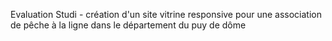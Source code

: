 Evaluation Studi - création d'un site vitrine responsive pour une association de pêche à la ligne dans le département du puy de dôme
